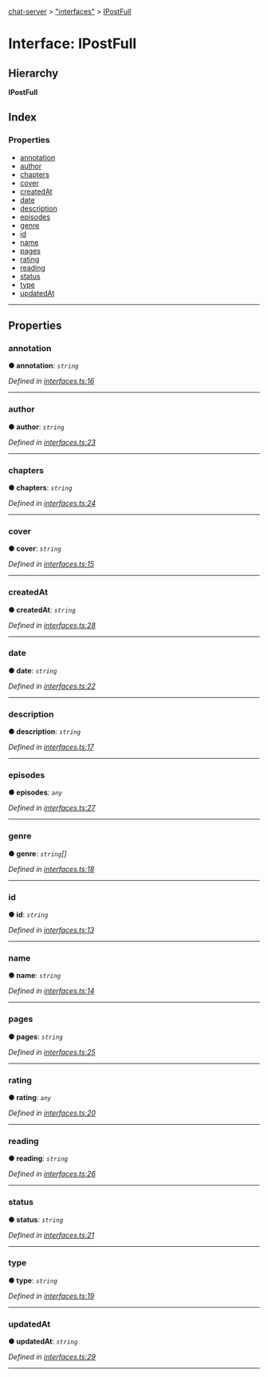 [chat-server](../README.md) > ["interfaces"](../modules/_interfaces_.md) > [IPostFull](../interfaces/_interfaces_.ipostfull.md)

# Interface: IPostFull

## Hierarchy

**IPostFull**

## Index

### Properties

* [annotation](_interfaces_.ipostfull.md#annotation)
* [author](_interfaces_.ipostfull.md#author)
* [chapters](_interfaces_.ipostfull.md#chapters)
* [cover](_interfaces_.ipostfull.md#cover)
* [createdAt](_interfaces_.ipostfull.md#createdat)
* [date](_interfaces_.ipostfull.md#date)
* [description](_interfaces_.ipostfull.md#description)
* [episodes](_interfaces_.ipostfull.md#episodes)
* [genre](_interfaces_.ipostfull.md#genre)
* [id](_interfaces_.ipostfull.md#id)
* [name](_interfaces_.ipostfull.md#name)
* [pages](_interfaces_.ipostfull.md#pages)
* [rating](_interfaces_.ipostfull.md#rating)
* [reading](_interfaces_.ipostfull.md#reading)
* [status](_interfaces_.ipostfull.md#status)
* [type](_interfaces_.ipostfull.md#type)
* [updatedAt](_interfaces_.ipostfull.md#updatedat)

---

## Properties

<a id="annotation"></a>

###  annotation

**● annotation**: *`string`*

*Defined in [interfaces.ts:16](https://github.com/deissh/anibe.chat/blob/c856951/src/interfaces.ts#L16)*

___
<a id="author"></a>

###  author

**● author**: *`string`*

*Defined in [interfaces.ts:23](https://github.com/deissh/anibe.chat/blob/c856951/src/interfaces.ts#L23)*

___
<a id="chapters"></a>

###  chapters

**● chapters**: *`string`*

*Defined in [interfaces.ts:24](https://github.com/deissh/anibe.chat/blob/c856951/src/interfaces.ts#L24)*

___
<a id="cover"></a>

###  cover

**● cover**: *`string`*

*Defined in [interfaces.ts:15](https://github.com/deissh/anibe.chat/blob/c856951/src/interfaces.ts#L15)*

___
<a id="createdat"></a>

###  createdAt

**● createdAt**: *`string`*

*Defined in [interfaces.ts:28](https://github.com/deissh/anibe.chat/blob/c856951/src/interfaces.ts#L28)*

___
<a id="date"></a>

###  date

**● date**: *`string`*

*Defined in [interfaces.ts:22](https://github.com/deissh/anibe.chat/blob/c856951/src/interfaces.ts#L22)*

___
<a id="description"></a>

###  description

**● description**: *`string`*

*Defined in [interfaces.ts:17](https://github.com/deissh/anibe.chat/blob/c856951/src/interfaces.ts#L17)*

___
<a id="episodes"></a>

###  episodes

**● episodes**: *`any`*

*Defined in [interfaces.ts:27](https://github.com/deissh/anibe.chat/blob/c856951/src/interfaces.ts#L27)*

___
<a id="genre"></a>

###  genre

**● genre**: *`string`[]*

*Defined in [interfaces.ts:18](https://github.com/deissh/anibe.chat/blob/c856951/src/interfaces.ts#L18)*

___
<a id="id"></a>

###  id

**● id**: *`string`*

*Defined in [interfaces.ts:13](https://github.com/deissh/anibe.chat/blob/c856951/src/interfaces.ts#L13)*

___
<a id="name"></a>

###  name

**● name**: *`string`*

*Defined in [interfaces.ts:14](https://github.com/deissh/anibe.chat/blob/c856951/src/interfaces.ts#L14)*

___
<a id="pages"></a>

###  pages

**● pages**: *`string`*

*Defined in [interfaces.ts:25](https://github.com/deissh/anibe.chat/blob/c856951/src/interfaces.ts#L25)*

___
<a id="rating"></a>

###  rating

**● rating**: *`any`*

*Defined in [interfaces.ts:20](https://github.com/deissh/anibe.chat/blob/c856951/src/interfaces.ts#L20)*

___
<a id="reading"></a>

###  reading

**● reading**: *`string`*

*Defined in [interfaces.ts:26](https://github.com/deissh/anibe.chat/blob/c856951/src/interfaces.ts#L26)*

___
<a id="status"></a>

###  status

**● status**: *`string`*

*Defined in [interfaces.ts:21](https://github.com/deissh/anibe.chat/blob/c856951/src/interfaces.ts#L21)*

___
<a id="type"></a>

###  type

**● type**: *`string`*

*Defined in [interfaces.ts:19](https://github.com/deissh/anibe.chat/blob/c856951/src/interfaces.ts#L19)*

___
<a id="updatedat"></a>

###  updatedAt

**● updatedAt**: *`string`*

*Defined in [interfaces.ts:29](https://github.com/deissh/anibe.chat/blob/c856951/src/interfaces.ts#L29)*

___

